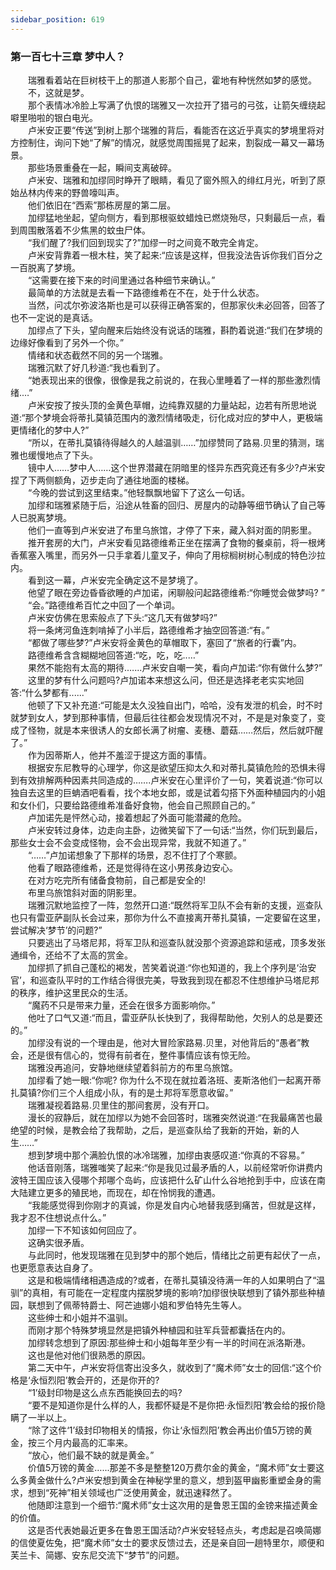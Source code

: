 ```yaml
---
sidebar_position: 619
---
```

### 第一百七十三章 梦中人？  


　　瑞雅看着站在巨树枝干上的那道人影那个自己，霍地有种恍然如梦的感觉。  
　　不，这就是梦。  
　　那个表情冰冷脸上写满了仇恨的瑞雅又一次拉开了猎弓的弓弦，让箭矢缠绕起噼里啪啦的银白电光。  
　　卢米安正要“传送”到树上那个瑞雅的背后，看能否在这近乎真实的梦境里将对方控制住，询问下她“了解”的情况，就感觉周围摇晃了起来，割裂成一幕又一幕场景。  
　　那些场景重叠在一起，瞬间支离破碎。  
　　卢米安、瑞雅和加缪同时睁开了眼睛，看见了窗外照入的绯红月光，听到了原始丛林内传来的野兽嚎叫声。  
　　他们依旧在“西索”那栋房屋的第二层。  
　　加缪猛地坐起，望向侧方，看到那根驱蚊蜡烛已燃烧殆尽，只剩最后一点，看到周围散落着不少焦黑的蚊虫尸体。  
　　“我们醒了?我们回到现实了?”加缪一时之间竟不敢完全肯定。  
　　卢米安背靠着一根木柱，笑了起来:“应该是这样，但我没法告诉你我们百分之一百脱离了梦境。  
　　“这需要在接下来的时间里通过各种细节来确认。”  
　　最简单的方法就是去看一下路德维希在不在，处于什么状态。  
　　当然，问忒尔弥波洛斯也是可以获得正确答案的，但那家伙未必回答，回答了也不一定说的是真话。  
　　加缪点了下头，望向醒来后始终没有说话的瑞雅，斟酌着说道:“我们在梦境的边缘好像看到了另外一个你。”  
　　情绪和状态截然不同的另一个瑞雅。  
　　瑞雅沉默了好几秒道:“我也看到了。  
　　“她表现出来的很像，很像是我之前说的，在我心里睡着了一样的那些激烈情绪.…”  
　　卢米安按了按头顶的金黄色草帽，边纯靠双腿的力量站起，边若有所思地说道:“那个梦境会将蒂扎莫镇范围内的激烈情绪吸走，衍化成对应的梦中人，更极端更情绪化的梦中人?”  
　　“所以，在蒂扎莫镇待得越久的人越温驯……”加缪赞同了路易.贝里的猜测，瑞雅也缓慢地点了下头。  
　　镜中人……梦中人……这个世界潜藏在阴暗里的怪异东西究竟还有多少?卢米安捏了下两侧额角，迈步走向了通往地面的楼梯。  
　　“今晚的尝试到这里结束。”他轻飘飘地留下了这么一句话。  
　　加缪和瑞雅紧随于后，沿途从牲畜的回归、房屋内的动静等细节确认了自己等人已脱离梦境。  
　　他们一直等到卢米安进了布里乌旅馆，才停了下来，藏入斜对面的阴影里。  
　　推开套房的大门，卢米安看见路德维希正坐在摆满了食物的餐桌前，将一根烤香蕉塞入嘴里，而另外一只手拿着儿童叉子，伸向了用棕榈树树心制成的特色沙拉内。  
　　看到这一幕，卢米安完全确定这不是梦境了。  
　　他望了眼在旁边昏昏欲睡的卢加诺，闲聊般问起路德维希:“你睡觉会做梦吗? ”  
　　“会。”路德维希百忙之中回了一个单词。  
　　卢米安仿佛在思索般点了下头:“这几天有做梦吗?”  
　　将一条烤河鱼连刺啃掉了小半后，路德维希才抽空回答道:“有。”  
　　“都做了哪些梦?”卢米安将金黄色的草帽取下，塞回了“旅者的行囊”内。  
　　路德维希含含糊糊地回答道:“吃，吃，吃..…”  
　　果然不能抱有太高的期待.…...卢米安自嘲一笑，看向卢加诺:“你有做什么梦?”  
　　这里的梦有什么问题吗?卢加诺本来想这么问，但还是选择老老实实地回答:“什么梦都有......”  
　　他顿了下又补充道:“可能是太久没独自出门，哈哈，没有发泄的机会，时不时就梦到女人，梦到那种事情，但最后往往都会发现情况不对，不是是对象变了，变成了怪物，就是本来很诱人的女郎长满了树瘤、麦穗、蘑菇……然后，然后就吓醒了。”  
　　作为因蒂斯人，他并不羞涩于提这方面的事情。  
　　根据安东尼教导的心理学，你这是欲望压抑太久和对蒂扎莫镇危险的恐惧未得到有效排解两种因素共同造成的…….卢米安在心里评价了一句，笑着说道:“你可以独自去这里的巨蚺酒吧看看，找个本地女郎，或是试着勾搭下外面种植园内的小姐和女仆们，只要给路德维希准备好食物，他会自己照顾自己的。”  
　　卢加诺先是怦然心动，接着想起了外面可能潜藏的危险。  
　　卢米安转过身体，边走向主卧，边微笑留下了一句话:“当然，你们玩到最后，那些女士会不会变成怪物，会不会出现异常，我就不知道了。”  
　　“……”卢加诺想象了下那样的场景，忍不住打了个寒颤。  
　　他看了眼路德维希，还是觉得待在这小男孩身边安心。  
　　在对方吃完所有储备食物前，自己都是安全的!  
　　布里乌旅馆斜对面的阴影里。  
　　瑞雅沉默地监控了一阵，忽然开口道:“既然将军卫队不会有新的支援，巡查队也只有雷亚萨副队长会过来，那你为什么不直接离开蒂扎莫镇，一定要留在这里，尝试解决‘梦节’的问题?”  
　　只要逃出了马塔尼邦，将军卫队和巡查队就没那个资源追踪和惩戒，顶多发张通缉令，还给不了太高的赏金。  
　　加缪抓了抓自己蓬松的褐发，苦笑着说道:“你也知道的，我上个序列是‘治安官’，和巡查队平时的工作结合得很完美，导致我到现在都忍不住想维护马塔尼邦的秩序，维护这里民众的生活。  
　　“魔药不只是带来力量，还会在很多方面影响你。”  
　　他吐了口气又道:“而且，雷亚萨队长快到了，我得帮助他，欠别人的总是要还的。”  
　　加缪没有说的一个理由是，他对大冒险家路易.贝里，对他背后的“愚者”教会，还是很有信心的，觉得有前者在，整件事情应该有惊无险。  
　　瑞雅没再追问，安静地继续望着斜前方的布里乌旅馆。  
　　加缪看了她一眼:“你呢? 你为什么不现在就拉着洛班、麦斯洛他们一起离开蒂扎莫镇?你们三个人组成小队，有的是土邦将军愿意收留。”  
　　瑞雅凝视着路易.贝里住的那间套房，没有开口。  
　　漫长的寂静后，就在加缪以为她不会回答时，瑞雅突然说道:“在我最痛苦也最绝望的时候，是教会给了我帮助，之后，是巡查队给了我新的开始，新的人生……”  
　　想到梦境中那个满脸仇恨的冰冷瑞雅，加缪由衷感叹道:“你真的不容易。”  
　　他话音刚落，瑞雅嗤笑了起来:“你是我见过最矛盾的人，以前经常听你讲费内波特王国应该入侵哪个邦哪个岛屿，应该把什么矿山什么谷地抢到手中，应该在南大陆建立更多的殖民地，而现在，却在怜悯我的遭遇。  
　　“我能感觉得到你刚才的真诚，你是发自内心地替我感到痛苦，但就是这样，我才忍不住想说点什么。”  
　　加缪一下不知该如何回应了。  
　　这确实很矛盾。  
　　与此同时，他发现瑞雅在见到梦中的那个她后，情绪比之前更有起伏了一点，也更愿意表达自身了。  
　　这是和极端情绪相遇造成的?或者，在蒂扎莫镇没待满一年的人如果明白了“温驯”的真相，有可能在一定程度内摆脱梦境的影响?加缪很快联想到了镇外那些种植园，联想到了佩蒂特爵士、阿芒迪娜小姐和罗伯特先生等人。  
　　这些绅士和小姐并不温驯。  
　　而刚才那个特殊梦境显然是把镇外种植园和驻军兵营都囊括在内的。  
　　加缪转念想到了原因:那些绅士和小姐每年至少有一半的时间在派洛斯港。  
　　这也是他对他们很熟悉的原因。  
　　第二天中午，卢米安将信寄出没多久，就收到了“魔术师”女士的回信:“这个价格是‘永恒烈阳’教会开的，还是你开的?  
　　“1’级封印物是这么点东西能换回去的吗?  
　　“要不是知道你是什么样的人，我都怀疑是不是你把·永恒烈阳’教会给的报价隐瞒了一半以上。  
　　“除了这件‘1’级封印物相关的情报，你让‘永恒烈阳’教会再出价值5万镑的黄金，按三个月内最高的汇率来。  
　　“放心，他们最不缺的就是黄金。”  
　　价值5万镑的黄金…...那差不多是整整120万费尔金的黄金，“魔术师”女士要这么多黄金做什么?卢米安想到黄金在神秘学里的意义，想到盔甲幽影重塑金身的需求，想到“死神”相关领域也广泛使用黄金，就迅速释然了。  
　　他随即注意到一个细节:“魔术师”女士这次用的是鲁恩王国的金镑来描述黄金的价值。  
　　这是否代表她最近更多在鲁恩王国活动?卢米安轻轻点头，考虑起是召唤简娜的信使夏佐兔，把“魔术师”女士的要求反馈过去，还是亲自回一趟特里尔，顺便和芙兰卡、简娜、安东尼交流下“梦节”的问题。  
